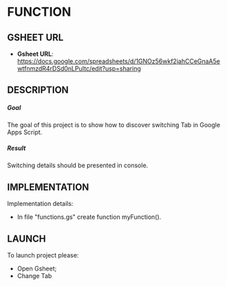 FUNCTION
========


GSHEET URL
----------

* **Gsheet URL**: https://docs.google.com/spreadsheets/d/1GNOz56wkf2jahCCeGnaA5ewtfnmzdR4rDSd0nLPuItc/edit?usp=sharing


DESCRIPTION
-----------

##### Goal
The goal of this project is to show how to discover switching Tab in Google Apps Script.

##### Result 
Switching details should be presented in console.


IMPLEMENTATION
-----------

Implementation details:
* In file "functions.gs" create function myFunction().
  

LAUNCH
------

To launch project please:
* Open Gsheet;
* Change Tab
